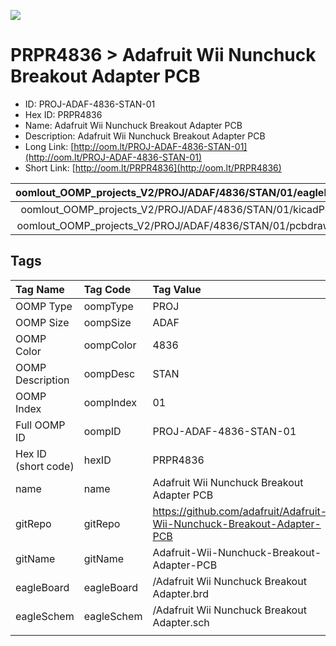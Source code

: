 


  
![][im]
# PRPR4836 > Adafruit Wii Nunchuck Breakout Adapter PCB

- ID: PROJ-ADAF-4836-STAN-01
- Hex ID: PRPR4836
- Name: Adafruit Wii Nunchuck Breakout Adapter PCB
- Description: Adafruit Wii Nunchuck Breakout Adapter PCB
- Long Link: [http://oom.lt/PROJ-ADAF-4836-STAN-01](http://oom.lt/PROJ-ADAF-4836-STAN-01)
- Short Link: [http://oom.lt/PRPR4836](http://oom.lt/PRPR4836)
  

|oomlout_OOMP_projects_V2/PROJ/ADAF/4836/STAN/01/eagleImage.png|oomlout_OOMP_projects_V2/PROJ/ADAF/4836/STAN/01/eagleSchemImage.png|oomlout_OOMP_projects_V2/PROJ/ADAF/4836/STAN/01/kicadPcb3dFront.png|oomlout_OOMP_projects_V2/PROJ/ADAF/4836/STAN/01/kicadPcb3dBack.png|
| :---: | :---: | :---: | :---: |
|oomlout_OOMP_projects_V2/PROJ/ADAF/4836/STAN/01/kicadPcb3d.png|oomlout_OOMP_projects_V2/PROJ/ADAF/4836/STAN/01/bomBack.png|oomlout_OOMP_projects_V2/PROJ/ADAF/4836/STAN/01/bomFront.png|oomlout_OOMP_projects_V2/PROJ/ADAF/4836/STAN/01/pcbdraw.svg|
|oomlout_OOMP_projects_V2/PROJ/ADAF/4836/STAN/01/pcbdrawBack.svg||||

## Tags
  

|Tag Name|Tag Code|Tag Value|
| :--- | :--- | :--- |
|OOMP Type|oompType|PROJ|
|OOMP Size|oompSize|ADAF|
|OOMP Color|oompColor|4836|
|OOMP Description|oompDesc|STAN|
|OOMP Index|oompIndex|01|
|Full OOMP ID|oompID|PROJ-ADAF-4836-STAN-01|
|Hex ID (short code)|hexID|PRPR4836|
|name|name|Adafruit Wii Nunchuck Breakout Adapter PCB|
|gitRepo|gitRepo|https://github.com/adafruit/Adafruit-Wii-Nunchuck-Breakout-Adapter-PCB|
|gitName|gitName|Adafruit-Wii-Nunchuck-Breakout-Adapter-PCB|
|eagleBoard|eagleBoard|/Adafruit Wii Nunchuck Breakout Adapter.brd|
|eagleSchem|eagleSchem|/Adafruit Wii Nunchuck Breakout Adapter.sch|
||||



[im]: PROJ/ADAF/4836/STAN/01/kicadPcb3d_450.png
